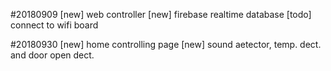 #20180909
	[new]	web controller
	[new]	firebase realtime database
	[todo]	connect to wifi board

#20180930
	[new]	home controlling page
	[new]	sound aetector, temp. dect. and door open dect.
